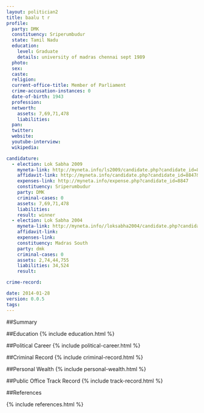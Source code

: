 ```yaml
---
layout: politician2
title: baalu t r
profile: 
  party: DMK
  constituency: Sriperumbudur
  state: Tamil Nadu
  education: 
    level: Graduate
    details: university of madras chennai sept 1989
  photo: 
  sex: 
  caste: 
  religion: 
  current-office-title: Member of Parliament
  crime-accusation-instances: 0
  date-of-birth: 1943
  profession: 
  networth: 
    assets: 7,69,71,478
    liabilities: 
  pan: 
  twitter: 
  website: 
  youtube-interview: 
  wikipedia: 

candidature: 
  - election: Lok Sabha 2009
    myneta-link: http://myneta.info/ls2009/candidate.php?candidate_id=8847
    affidavit-link: http://myneta.info/candidate.php?candidate_id=8847&scan=original
    expenses-link: http://myneta.info/expense.php?candidate_id=8847
    constituency: Sriperumbudur 
    party: DMK
    criminal-cases: 0
    assets: 7,69,71,478
    liabilities: 
    result: winner 
  - election: Lok Sabha 2004
    myneta-link: http://myneta.info//loksabha2004/candidate.php?candidate_id=3478
    affidavit-link: 
    expenses-link: 
    constituency: Madras South 
    party: dmk
    criminal-cases: 0
    assets: 2,74,44,755
    liabilities: 34,524
    result:  

crime-record: 

date: 2014-01-28
version: 0.0.5
tags: 
---
```

##Summary


##Education
{% include education.html %}


##Political Career
{% include political-career.html %}


##Criminal Record
{% include criminal-record.html %}


##Personal Wealth
{% include personal-wealth.html %}


##Public Office Track Record
{% include track-record.html %}


##References


{% include references.html %}